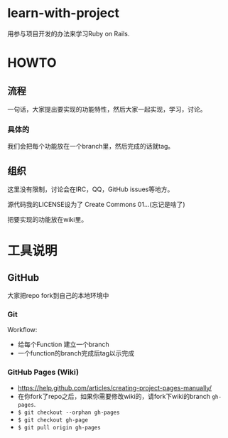 # learn-with-project

用参与项目开发的办法来学习Ruby on Rails.

HOWTO
=====

## 流程 ##

一句话，大家提出要实现的功能特性，然后大家一起实现，学习，讨论。

### 具体的 ###

我们会把每个功能放在一个branch里，然后完成的话就tag。

## 组织 ##

这里没有限制，讨论会在IRC，QQ，GitHub issues等地方。

源代码我的LICENSE设为了 Create Commons 01...(忘记是啥了)

把要实现的功能放在wiki里。


工具说明
========

## GitHub ##

大家把repo fork到自己的本地环境中

### Git ###

Workflow:

- 给每个Function 建立一个branch
- 一个function的branch完成后tag以示完成

### GitHub Pages (Wiki) ###

- https://help.github.com/articles/creating-project-pages-manually/
- 在你fork了repo之后，如果你需要修改wiki的，请fork下wiki的branch `gh-pages`.
- `$ git checkout --orphan gh-pages`
- `$ git checkout gh-page`
- `$ git pull origin gh-pages`
